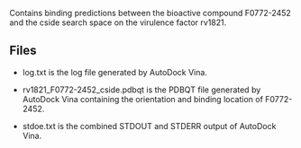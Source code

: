 Contains binding predictions between the bioactive compound F0772-2452 and the cside search space on the virulence factor rv1821.

## Files

- log.txt is the log file generated by AutoDock Vina.

- rv1821_F0772-2452_cside.pdbqt is the PDBQT file generated by AutoDock Vina containing the orientation and binding location of F0772-2452.

- stdoe.txt is the combined STDOUT and STDERR output of AutoDock Vina.

